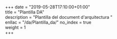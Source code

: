 +++
date        = "2019-05-28T17:10:00+01:00"	
title       = "Plantilla DA"	
description = "Plantilla del document d'arquitectura "	
enllac		  = "/da/Plantilla_da/"
no_index 	  = true	
weight 		  = 1	
+++
